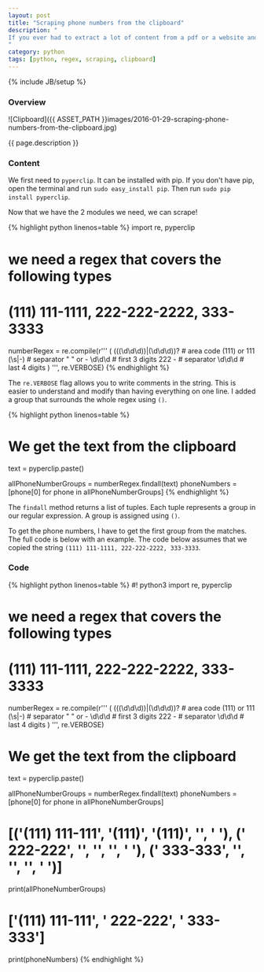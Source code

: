 ```yaml
---
layout: post
title: "Scraping phone numbers from the clipboard"
description: "
If you ever had to extract a lot of content from a pdf or a website and wanted a faster way to do it, this is it. In this post, I'm going to use python's [pyperclip](https://pypi.python.org/pypi/pyperclip) and [re](https://docs.python.org/2/library/re.html) modules to extract the phone numbers from some text that I've copied to the clipboard.
"
category: python
tags: [python, regex, scraping, clipboard]
---
```

{% include JB/setup %}

<!-- Overview -->
<h3>Overview</h3>

 ![Clipboard]({{ ASSET_PATH }}images/2016-01-29-scraping-phone-numbers-from-the-clipboard.jpg)

{{ page.description }}

<!-- Content -->
<h3>Content</h3>

We first need to `pyperclip`. It can be installed with pip. If you don't have pip, open the terminal and run `sudo easy_install pip`. Then run `sudo pip install pyperclip`.

Now that we have the 2 modules we need, we can scrape!

<!-- Code _______________________________________-->
{% highlight python linenos=table %}
import re, pyperclip

# we need a regex that covers the following types
# (111) 111-1111, 222-222-2222, 333-3333

numberRegex = re.compile(r'''
(
    ((\(\d\d\d\))|(\d\d\d))?    # area code  (111) or 111
    (\s|-)                      # separator  " " or -
    \d\d\d                      # first 3 digits 222
    -                           # separator
    \d\d\d                      # last 4 digits
)
''', re.VERBOSE) 
{% endhighlight %}
<!-- /Code ^^^^^^^^^^^^^^^^^^^^^^^^^^^^^^^^^^^^^^-->

The `re.VERBOSE` flag allows you to write comments in the string. This is easier to understand and modify than having everything on one line. I added a group that surrounds the whole regex using `()`.


<!-- Code _______________________________________-->
{% highlight python linenos=table %}
# We get the text from the clipboard
text = pyperclip.paste()

allPhoneNumberGroups = numberRegex.findall(text)
phoneNumbers = [phone[0] for phone in allPhoneNumberGroups]
{% endhighlight %}
<!-- /Code ^^^^^^^^^^^^^^^^^^^^^^^^^^^^^^^^^^^^^^-->


The `findall` method returns a list of tuples. Each tuple represents a group in our regular expression. A group is assigned using `()`.

To get the phone numbers, I have to get the first group from the matches. The full code is below with an example. The code below assumes that we copied the string `(111) 111-1111, 222-222-2222, 333-3333`.


<!-- Code -->
<h3>Code</h3>

<!-- Code _______________________________________-->
{% highlight python linenos=table %}
#! python3
import re, pyperclip

# we need a regex that covers the following types
# (111) 111-1111, 222-222-2222, 333-3333

numberRegex = re.compile(r'''
(
    ((\(\d\d\d\))|(\d\d\d))?    # area code  (111) or 111
    (\s|-)                      # separator  " " or -
    \d\d\d                      # first 3 digits 222
    -                           # separator
    \d\d\d                      # last 4 digits
)
''', re.VERBOSE)

# We get the text from the clipboard
text = pyperclip.paste()

allPhoneNumberGroups = numberRegex.findall(text)
phoneNumbers = [phone[0] for phone in allPhoneNumberGroups]

# [('(111) 111-111', '(111)', '(111)', '', ' '),    (' 222-222', '', '', '', ' '),     (' 333-333', '', '', '', ' ')]
print(allPhoneNumberGroups)

# ['(111) 111-111', ' 222-222', ' 333-333']
print(phoneNumbers)
{% endhighlight %}
<!-- /Code ^^^^^^^^^^^^^^^^^^^^^^^^^^^^^^^^^^^^^^-->